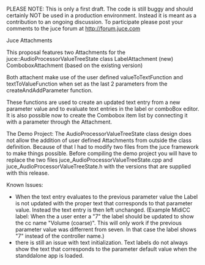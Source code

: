PLEASE NOTE: This is only a first draft. The code is still buggy and should certainly NOT be used in a production environment. Instead it is meant as a contribution to an ongoing discussion.
To participate please post your comments to the juce forum at http://forum.juce.com

Juce Attachments

This proposal features two Attachments for the juce::AudioProcessorValueTreeState class
LabelAttachment (new)
ComboboxAttachment (based on the existing version)

Both attachent make use of the user defined valueToTextFunction and textToValueFunction when set as the last 2 parameters from the createAndAddParameter function.

These functions are used to create an updated text entry from a new parameter value and to evaluate text entries in the label or comboBox editor.
It is also possible now to create the Combobox item list by connecting it with a parameter through the Attachment.

The Demo Project:
The AudioProcessorValueTreeState class design does not allow the addition of user defined Attachments from outside the class definition. Because of that I had to modify two files from the juce framework to make things possible.
Before compiling the demo project you will have to replace the two files juce_AudioProcessorValueTreeState.cpp and juce_AudioProcessorValueTreeState.h
with the versions that are supplied with this release.

Known Issues:
- When the text entry evaluates to the previous parameter value the Label is not updated with the proper text that corresponds to that parameter value. 
Instead the text entry is then left unchanged.
(Example MidiCC label: When the a user enter a "7" the label should be updated to show the cc name "Volume (coarse)". This will only work if the previous parameter value was differrent from seven. In that case the label shows "7" instead of the controller name.)
- there is still an issue with text initialization. Text labels do not always show the text that corresponds to the parameter default value when the standdalone app is loaded. 
 